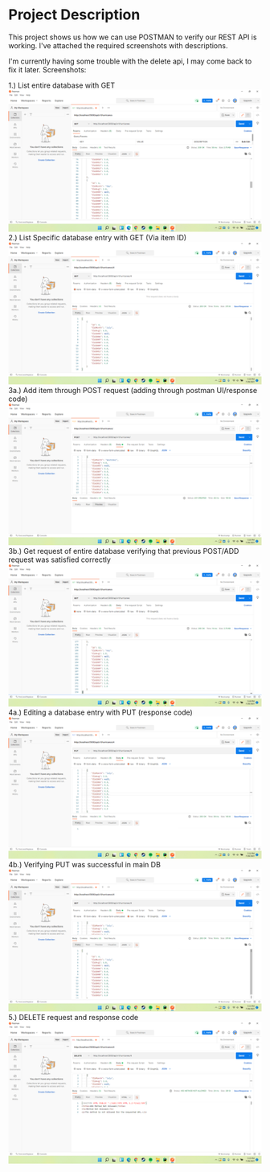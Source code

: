 # Project Description
This project shows us how we can use POSTMAN to verify our REST API is working. I've attached the required screenshots with descriptions.

I'm currently having some trouble with the delete api, I may come back to fix it later.
Screenshots:

1.) List entire database with GET
![main](screenshots/Project3/listAll.png)
2.) List Specific database entry with GET (Via item ID)
![main](screenshots/Project3/getListing.png)
3a.) Add item through POST request (adding through postman UI/response code)
![main](screenshots/Project3/addPost.png)
3b.) Get request of entire database verifying that previous POST/ADD request was satisfied correctly
![main](screenshots/Project3/addPost2.png)
4a.) Editing a database entry with PUT (response code)
![main](screenshots/Project3/putEdit1.png)
4b.) Verifying PUT was successful in main DB
![main](screenshots/Project3/putEdit2.png)
5.) DELETE request and response code
![main](screenshots/Project3/Delete.png)
